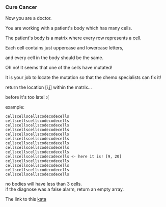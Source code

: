 ### Cure Cancer

Now you are a doctor.

You are working with a patient's body which has many cells.

The patient's body is a matrix where every row represents a cell.

Each cell contains just uppercase and lowercase letters,

and every cell in the body should be the same.

Oh no! It seems that one of the cells have mutated!

It is your job to locate the mutation so that the chemo specialists can fix it!

return the location [i,j] within the matrix...

before it's too late! :(

example:
```
cellscellscellscodecodecells
cellscellscellscodecodecells
cellscellscellscodecodecells
cellscellscellscodecodecells
cellscellscellscodecodecells
cellscellscellscodecodecells
cellscellscellscodecodecells
cellscellscellscodecodecells
cellscellscellscodecodecells
cellscellscellscodecadecells <- here it is! [9, 20]
cellscellscellscodecodecells
cellscellscellscodecodecells
cellscellscellscodecodecells
cellscellscellscodecodecells
```

no bodies will have less than 3 cells.  
if the diagnose was a false alarm, return an empty array.  

The link to this [kata](https://www.codewars.com/kata/cure-cancer/java)
